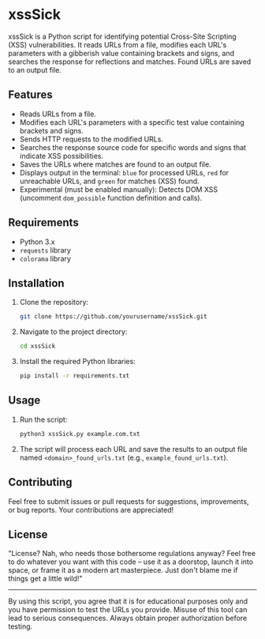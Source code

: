# xssSick

xssSick is a Python script for identifying potential Cross-Site Scripting (XSS) vulnerabilities. It reads URLs from a file, modifies each URL's parameters with a gibberish value containing brackets and signs, and searches the response for reflections and matches. Found URLs are saved to an output file.

## Features

- Reads URLs from a file.
- Modifies each URL's parameters with a specific test value containing brackets and signs.
- Sends HTTP requests to the modified URLs.
- Searches the response source code for specific words and signs that indicate XSS possibilities.
- Saves the URLs where matches are found to an output file.
- Displays output in the terminal: `blue` for processed URLs, `red` for unreachable URLs, and `green` for matches (XSS) found.
- Experimental (must be enabled manually): Detects DOM XSS (uncomment `dom_possible` function definition and calls).

## Requirements

- Python 3.x
- `requests` library
- `colorama` library

## Installation

1. Clone the repository:
   ```sh
   git clone https://github.com/yourusername/xssSick.git
   ```
2. Navigate to the project directory:
   ```sh
   cd xssSick
   ```
3. Install the required Python libraries:
   ```sh
   pip install -r requirements.txt
   ```

## Usage

1. Run the script:
   ```sh
   python3 xssSick.py example.com.txt
   ```

2. The script will process each URL and save the results to an output file named `<domain>_found_urls.txt` (e.g., `example_found_urls.txt`).

## Contributing

Feel free to submit issues or pull requests for suggestions, improvements, or bug reports. Your contributions are appreciated!

## License

"License? Nah, who needs those bothersome regulations anyway? Feel free to do whatever you want with this code – use it as a doorstop, launch it into space, or frame it as a modern art masterpiece. Just don't blame me if things get a little wild!"

---

By using this script, you agree that it is for educational purposes only and you have permission to test the URLs you provide. Misuse of this tool can lead to serious consequences. Always obtain proper authorization before testing.
